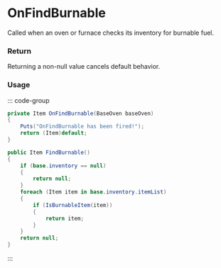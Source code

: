 # OnFindBurnable
<Badge type="info" text="Item"/>[<Badge type="danger" text="Carbon Compatible"/>](https://github.com/CarbonCommunity/Carbon)[<Badge type="warning" text="Oxide Compatible"/>](https://github.com/OxideMod/Oxide.Rust)
Called when an oven or furnace checks its inventory for burnable fuel.

### Return
Returning a non-null value cancels default behavior.

### Usage
::: code-group
```csharp [Example]
private Item OnFindBurnable(BaseOven baseOven)
{
	Puts("OnFindBurnable has been fired!");
	return (Item)default;
}
```
```csharp [Source — Assembly-CSharp @ BaseOven]
public Item FindBurnable()
{
	if (base.inventory == null)
	{
		return null;
	}
	foreach (Item item in base.inventory.itemList)
	{
		if (IsBurnableItem(item))
		{
			return item;
		}
	}
	return null;
}

```
:::
